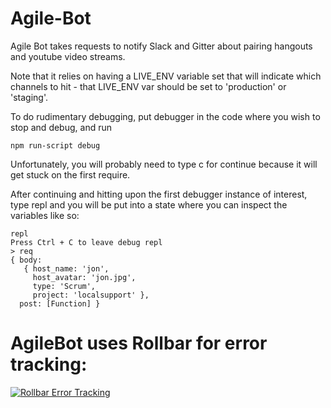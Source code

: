 Agile-Bot
=========

Agile Bot takes requests to notify Slack and Gitter about pairing hangouts and youtube video streams.

Note that it relies on having a LIVE_ENV variable set that will indicate which channels to hit - that LIVE_ENV var should be set to 'production' or 'staging'.

To do rudimentary debugging, put debugger in the code where you wish to stop and debug, and run

```
npm run-script debug
```

Unfortunately, you will probably need to type c for continue because it will get stuck on the first require.

After continuing and hitting upon the first debugger instance of interest, type repl and you will be put into a state where you can inspect the variables like so:

```
repl
Press Ctrl + C to leave debug repl
> req
{ body: 
   { host_name: 'jon',
     host_avatar: 'jon.jpg',
     type: 'Scrum',
     project: 'localsupport' },
  post: [Function] }
```

# AgileBot uses Rollbar for error tracking:

<a href="https://rollbar.com"><img src="https://rollbar.com/assets/badges/rollbar-partner-badge-light.png" alt="Rollbar Error Tracking" /></a>
